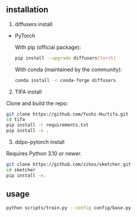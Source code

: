 ## installation
1. diffusers install
* PyTorch
  
  With pip (official package):
  ```bash
  pip install --upgrade diffusers[torch]
  ```
  With conda (maintained by the community):
  ```bash
  conda install -c conda-forge diffusers
  ```
2. TIFA install
   
  Clone and build the repo:
  ```bash
  git clone https://github.com/Yushi-Hu/tifa.git
  cd tifa
  pip install -r requirements.txt
  pip install -e .
  ```
3. ddpo-pytorch install

Requires Python 3.10 or newer.
```bash
git clone https://github.com/zihos/sketcher.git
cd sketcher
pip install -e.
```

## usage
```bash
python scripts/train.py --config config/base.py
```
